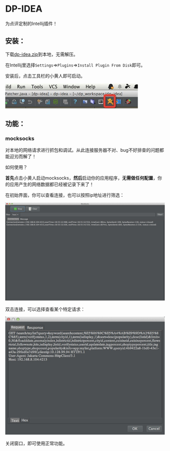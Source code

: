 DP-IDEA
=====

为点评定制的Intellij插件！

## 安装：

下载[dp-idea.zip](dp-idea.zip)到本地，无需解压。

在Intellij里选择`Settings`=>`Plugins`=>`Install Plugin From Disk`即可。

安装后，点击工具栏的小黄人即可启动。

![toolbar](asserts/toolbar.png)

## 功能：

### mocksocks

对本地的网络请求进行抓包和调试。从此连接服务器不对、bug不好排查的问题都能迎刃而解了！

如何使用？

**首先**点击小黄人启动mocksocks，**然后**启动你的应用程序，**无需做任何配置**，你的应用产生的网络数据都已经被记录下来了！

在初始界面，你可以查看连接，也可以按照ip地址进行筛选：

![connections](asserts/connections.png)

双击连接，可以选择查看某个特定请求：

![message](asserts/message.png)

关闭窗口，即可使用正常功能。



